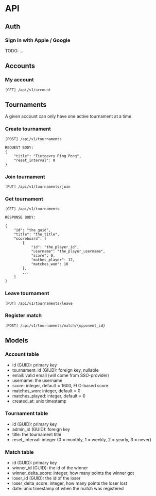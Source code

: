 # API

## Auth

### Sign in with Apple / Google

TODO: ...

## Accounts

### My account

```
[GET] /api/v1/account
```

## Tournaments

A given account can only have one active tournament at a time.

### Create tournament

```
[POST] /api/v1/tournaments

REQUEST BODY:
{
    "title": "Tietoevry Ping Pong",
    "reset_interval": 0
}
```

### Join tournament

```
[PUT] /api/v1/tournaments/join
```

### Get tournament

```
[GET] /api/v1/tournaments

RESPONSE BODY:

{
    "id": "the_guid",
    "title": "the_title",
    "scoreboard": [
        {
            "id": "the_player_id",
            "username": "the_player_username",
            "score": 0,
            "mathes_player": 12,
            "matches_won": 10
        },
        ...
    ]
}
```

### Leave tournament

```
[PUT] /api/v1/tournaments/leave
```

### Register match

```
[POST] /api/v1/tournaments/match/{opponent_id}
```

## Models

### Account table

* id (GUID): primary key
* tournament_id (GIUD): foreign key, nullable
* email: valid email (will come from SSO-provider)
* username: the username
* score: integer, default = 1600, ELO-based score
* matches_won: integer, default = 0
* matches_played: integer, default = 0
* created_at: unix timestamp

### Tournament table

* id (GUID): primary key
* admin_id (GUID): foreign key
* title: the tournament title
* reset_interval: integer (0 = monthly, 1 = weekly, 2 = yearly, 3 = never)

### Match table

* id (GUID): primary key
* winner_id (GUID): the id of the winner
* winner_delta_score: integer, how many points the winner got
* loser_id (GUID): the id of the loser
* loser_delta_score: integer, how many points the loser lost
* date: unix timestamp of when the match was registered
